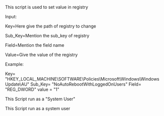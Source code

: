 This script is used to set value in registry

Input:

Key=Here give the path of registry to change

Sub_Key=Mention the sub_key of registry

Field=Mention the field name 

Value=Give the value of the registry

Example:

Key= "HKEY_LOCAL_MACHINE\SOFTWARE\Policies\Microsoft\Windows\WindowsUpdate\AU"
Sub_Key= "NoAutoRebootWithLoggedOnUsers"
Field= "REG_DWORD"
value = "1"

This Script run as a "System User"

 

This Script run as a system user